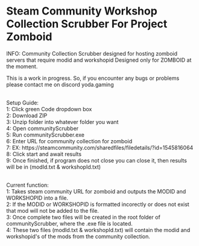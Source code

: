 # Steam Community Workshop Collection Scrubber For Project Zomboid

INFO: Community Collection Scrubber designed for hosting zomboid servers that require modid and workshopid
Designed only for ZOMBOID at the moment.
<br>

This is a work in progress. So, if you encounter any bugs or problems please contact me on discord
yoda.gaming

<br>
Setup Guide: <br>
1: Click green Code dropdown box <br>
2: Download ZIP <br>
3: Unzip folder into whatever folder you want <br>
4: Open communityScrubber <br>
5: Run communityScrubber.exe <br>
6: Enter URL for community collection for zomboid <br>
7: EX: https://steamcommunity.com/sharedfiles/filedetails/?id=1545816064 <br>
8: Click start and await results <br>
9: Once finished, if program does not close you can close it, then results will be in (modId.txt & workshopId.txt)<br><br>

Current function:<br>
1: Takes steam community URL for zomboid and outputs the MODID and WORKSHOPID into a file.<br>
2: If the MODID or WORKSHOPID is formatted incorectly or does not exist that mod will not be added to the file.<br>
3: Once complete two files will be created in the root folder of communityScrubber, where the .exe file is located.<br>
4: These two files (modId.txt & workshopId.txt) will contain the modid and workshopid's of the mods from the community collection.<br>
